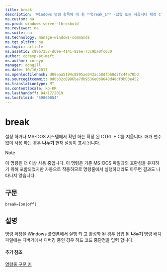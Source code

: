 ```yaml
---
title: break
description: 'Windows 명령 항목에 대 한 **break_1** -집합 또는 지웁니다 확장 CTRL + C MS-DOS 시스템에서 확인 합니다. 매개 변수 없이 사용 하는 경우 **나누기** 현재 설정이 표시 됩니다. '
ms.custom: na
ms.prod: windows-server-threshold
ms.reviewer: na
ms.suite: na
ms.technology: manage-windows-commands
ms.tgt_pltfrm: na
ms.topic: article
ms.assetid: c89b7357-d69e-4141-826e-73c9ba0fc630
author: coreyp-at-msft
ms.author: coreyp
manager: dongill
ms.date: 10/16/2017
ms.openlocfilehash: d08eaa5194c8895aeb42ac58dfb68d2fc44e70bd
ms.sourcegitcommit: 0d0b32c8986ba7db9536e0b8648d4ddf9b03e452
ms.translationtype: MT
ms.contentlocale: ko-KR
ms.lasthandoff: 04/17/2019
ms.locfileid: "59869054"
---
```

# <a name="break"></a>break



설정 하거나 MS-DOS 시스템에서 확인 하는 확장 된 CTRL + C를 지웁니다. 매개 변수 없이 사용 하는 경우 **나누기** 현재 설정이 표시 됩니다.

> [!NOTE]
> 이 명령은 더 이상 사용 중입니다. 이 명령은 기존 MS-DOS 파일과의 호환성을 유지하기 위해 포함되었지만 자동으로 작동하므로 명령줄에서 실행하더라도 아무런 결과도 나타나지 않습니다.

## <a name="syntax"></a>구문

```
break=[on|off]
```

## <a name="remarks"></a>설명

명령 확장을 Windows 플랫폼에서 실행 되 고 활성화 된 경우 삽입 된 **나누기** 명령 배치 파일에는 디버거에서 디버깅 중인 경우 하드 코드 중단점을 입력 합니다.

#### <a name="additional-references"></a>추가 참조

[명령줄 구문 키](command-line-syntax-key.md)